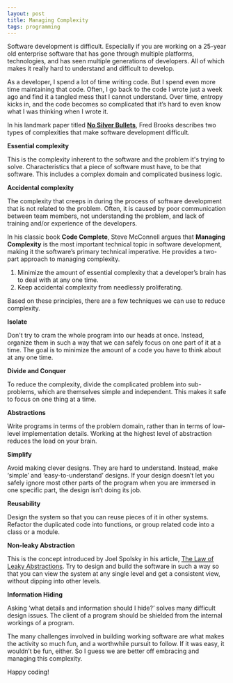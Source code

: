 ```yaml
---
layout: post
title: Managing Complexity
tags: programming
---
```


Software development is difficult. Especially if you are working on a 25-year old enterprise software that has gone through multiple platforms, technologies, and has seen multiple generations of developers. All of which makes it really hard to understand and difficult to develop. 

As a developer, I spend a lot of time writing code. But I spend even more time maintaining that code. Often, I go back to the code I wrote just a week ago and find it a tangled mess that I cannot understand. Over time, entropy kicks in, and the code becomes so complicated that it’s hard to even know what I was thinking when I wrote it.

In his landmark paper titled [**No Silver Bullets**](https://ieeexplore.ieee.org/document/1663532), Fred Brooks describes two types of complexities that make software development difficult. 

**Essential complexity**

This is the complexity inherent to the software and the problem it's trying to solve. Characteristics that a piece of software must have, to be that software. This includes a complex domain and complicated business logic.

**Accidental complexity**

The complexity that creeps in during the process of software development that is not related to the problem. Often, it is caused by poor communication between team members, not understanding the problem, and lack of training and/or experience of the developers. 

In his classic book **Code Complete**, Steve McConnell argues that **Managing Complexity** is the most important technical topic in software development, making it the software’s primary technical imperative. He provides a two-part approach to managing complexity.



1. Minimize the amount of essential complexity that a developer’s brain has to deal with at any one time. 
2. Keep accidental complexity from needlessly proliferating.

Based on these principles, there are a few techniques we can use to reduce complexity.

**Isolate**

Don't try to cram the whole program into our heads at once. Instead, organize them in such a way that we can safely focus on one part of it at a time. The goal is to minimize the amount of a code you have to think about at any one time.

**Divide and Conquer**

To reduce the complexity, divide the complicated problem into sub-problems, which are themselves simple and independent. This makes it safe to focus on one thing at a time.

**Abstractions**

Write programs in terms of the problem domain, rather than in terms of low-level implementation details. Working at the highest level of abstraction reduces the load on your brain.

**Simplify**

Avoid making clever designs. They are hard to understand. Instead, make ‘simple’ and ‘easy-to-understand’ designs. If your design doesn’t let you safely ignore most other parts of the program when you are immersed in one specific part, the design isn’t doing its job.

**Reusability**

Design the system so that you can reuse pieces of it in other systems. Refactor the duplicated code into functions, or group related code into a class or a module. 

**Non-leaky Abstraction**

This is the concept introduced by Joel Spolsky in his article, [The Law of Leaky Abstractions](https://www.joelonsoftware.com/2002/11/11/the-law-of-leaky-abstractions/). Try to design and build the software in such a way so that you can view the system at any single level and get a consistent view, without dipping into other levels.

**Information Hiding**

Asking ‘what details and information should I hide?’ solves many difficult design issues. The client of a program should be shielded from the internal workings of a program. 

The many challenges involved in building working software are what makes the activity so much fun, and a worthwhile pursuit to follow. If it was easy, it wouldn’t be fun, either. So I guess we are better off embracing and managing this complexity. 

Happy coding!




